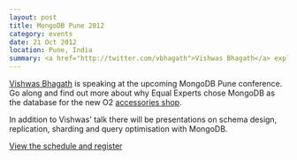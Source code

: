 ```yaml
---
layout: post
title: MongoDB Pune 2012
category: events
date: 21 Oct 2012
location: Pune, India
summary: <a href="http://twitter.com/vbhagath">Vishwas Bhagath</a> explained how and why Equal Experts used MongoDB to deliver the new O2 Accessories shop.
---
```

[Vishwas Bhagath](http://twitter.com/vbhagath) is speaking at the upcoming MongoDB Pune conference. Go along and find out more about why Equal Experts chose MongoDB as the database for the new O2 [accessories shop](http://accessoryshop.o2.co.uk/).

In addition to Vishwas' talk there will be presentations on schema design, replication, sharding and query optimisation with MongoDB.

[View the schedule and register](http://www.10gen.com/events/mongodb-pune)
